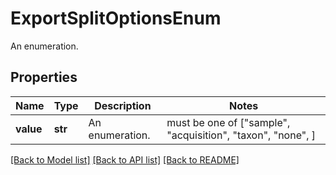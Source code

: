 # ExportSplitOptionsEnum

An enumeration.

## Properties
Name | Type | Description | Notes
------------ | ------------- | ------------- | -------------
**value** | **str** | An enumeration. |  must be one of ["sample", "acquisition", "taxon", "none", ]

[[Back to Model list]](../README.md#documentation-for-models) [[Back to API list]](../README.md#documentation-for-api-endpoints) [[Back to README]](../README.md)


